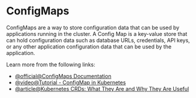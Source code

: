 # ConfigMaps

ConfigMaps are a way to store configuration data that can be used by applications running in the cluster. A Config Map is a key-value store that can hold configuration data such as database URLs, credentials, API keys, or any other application configuration data that can be used by the application.

Learn more from the following links:

- [@official@ConfigMaps Documentation](https://kubernetes.io/docs/concepts/configuration/configmap/)
- [@video@Tutorial - ConfigMap in Kubernetes](https://www.youtube.com/watch?v=BPrC_lgmcHQ)
- [@article@Kubernetes CRDs: What They Are and Why They Are Useful](https://thenewstack.io/kubernetes-crds-what-they-are-and-why-they-are-useful/)
